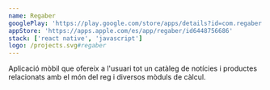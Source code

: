 ```yaml
---
name: Regaber
googlePlay: 'https://play.google.com/store/apps/details?id=com.regaber'
appStore: 'https://apps.apple.com/es/app/regaber/id6448756686'
stack: ['react native', 'javascript']
logo: /projects.svg#regaber
---
```


Aplicació mòbil que ofereix a l'usuari tot un catàleg de notícies i productes
relacionats amb el món del reg i diversos mòduls de càlcul.

